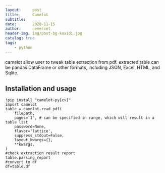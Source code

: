 ```yaml
---
layout:     post
title:      Camelot
subtitle:   
date:       2020-11-15
author:     neverset
header-img: img/post-bg-kuaidi.jpg
catalog: true
tags:
    - python
---
```


camelot allow user to tweak table extraction from pdf. extracted table can be  pandas DataFrame or other formats, including JSON, Excel, HTML, and Sqlite.
## Installation and usage

    !pip install "camelot-py[cv]"
    import camelot
    table = camelot.read_pdf(
        filepath,
        pages='1', # can be specified in range, which will result in a table list
        password=None,
        flavor='lattice',
        suppress_stdout=False,
        layout_kwargs={},
        **kwargs,
    )
    #check extraction result report
    table.parsing_report
    #convert to df
    df=table.df